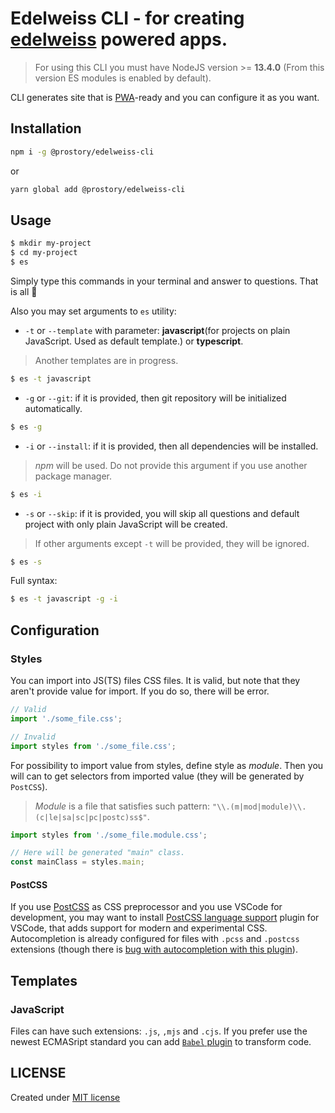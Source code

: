 # Edelweiss CLI - for creating [edelweiss](https://github.com/YevhenKap/edelweiss) powered apps.

> For using this CLI you must have NodeJS version >= **13.4.0** (From this version ES modules is enabled by default).

CLI generates site that is [PWA](https://developer.mozilla.org/en-US/docs/Web/Progressive_web_apps)-ready and you can configure it as you want.

## Installation

```sh
npm i -g @prostory/edelweiss-cli
```

or

```sh
yarn global add @prostory/edelweiss-cli
```

## Usage

```sh
$ mkdir my-project
$ cd my-project
$ es
```

Simply type this commands in your terminal and answer to questions. That is all 🤗

Also you may set arguments to `es` utility:

- `-t` or `--template` with parameter: **javascript**(for projects on plain JavaScript. Used as default template.) or **typescript**.

> Another templates are in progress.

```sh
$ es -t javascript
```

- `-g` or `--git`: if it is provided, then git repository will be initialized automatically.

```sh
$ es -g
```

- `-i` or `--install`: if it is provided, then all dependencies will be installed.

> _npm_ will be used. Do not provide this argument if you use another package manager.

```sh
$ es -i
```

- `-s` or `--skip`: if it is provided, you will skip all questions and default project with only plain JavaScript will be created.

> If other arguments except `-t` will be provided, they will be ignored.

```sh
$ es -s
```

Full syntax:

```sh
$ es -t javascript -g -i
```

## Configuration

### Styles

You can import into JS(TS) files CSS files. It is valid, but note that they aren't provide value for import. If you do so, there will be error.

```ts
// Valid
import './some_file.css';

// Invalid
import styles from './some_file.css';
```

For possibility to import value from styles, define style as _module_. Then you will can to get selectors from imported value (they will be generated by `PostCSS`).

> _Module_ is a file that satisfies such pattern: `"\\.(m|mod|module)\\.(c|le|sa|sc|pc|postc)ss$"`.

```ts
import styles from './some_file.module.css';

// Here will be generated "main" class.
const mainClass = styles.main;
```

#### PostCSS

If you use [PostCSS](https://postcss.org) as CSS preprocessor and you use VSCode for development, you may want to install [PostCSS language support](https://github.com/csstools/postcss-language) plugin for VSCode, that adds support for modern and experimental CSS. Autocompletion is already configured for files with `.pcss` and `.postcss` extensions (though there is [bug with autocompletion with this plugin](https://github.com/csstools/postcss-language/issues/2)).

## Templates

### JavaScript

Files can have such extensions: `.js`, `,mjs` and `.cjs`.
If you prefer use the newest ECMASript standard you can add [`Babel` plugin](https://github.com/rollup/plugins/tree/master/packages/babel) to transform code.

## LICENSE

Created under [MIT license](LICENSE)
